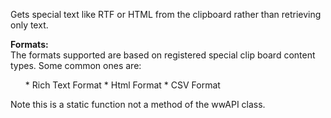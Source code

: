 ﻿Gets special text like RTF or HTML from the clipboard rather than retrieving only text.

**Formats:**  
The formats supported are based on registered special clip board content types. Some common ones are:
<ul>
* Rich Text Format
* Html Format
* CSV Format
</ul>

Note this is a static function not a method of the wwAPI class.